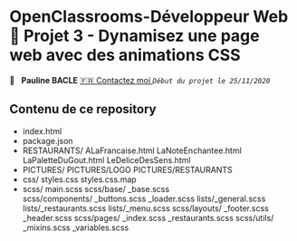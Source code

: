 #  OpenClassrooms-Développeur Web 📎 Projet 3 - Dynamisez une page web avec des animations CSS

👤 &nbsp; **Pauline BACLE** [🇫🇷 Contactez moi ](<bacle-pauline@orage.fr>)
_`Début du projet le 25/11/2020`_

## Contenu de ce repository
- index.html
- package.json
- RESTAURANTS/
   ALaFrancaise.html LaNoteEnchantee.html LaPaletteDuGout.html LeDeliceDesSens.html
- PICTURES/
  PICTURES/LOGO
  PICTURES/RESTAURANTS
- css/
   styles.css styles.css.map
- scss/
   main.scss
  scss/base/
   _base.scss    
  scss/components/
   _buttons.scss _loader.scss lists/_general.scss lists/_restaurants.scss lists/_menu.scss
  scss/layouts/
   _footer.scss _header.scss
  scss/pages/
   _index.scss _restaurants.scss
  scss/utils/
   _mixins.scss _variables.scss


